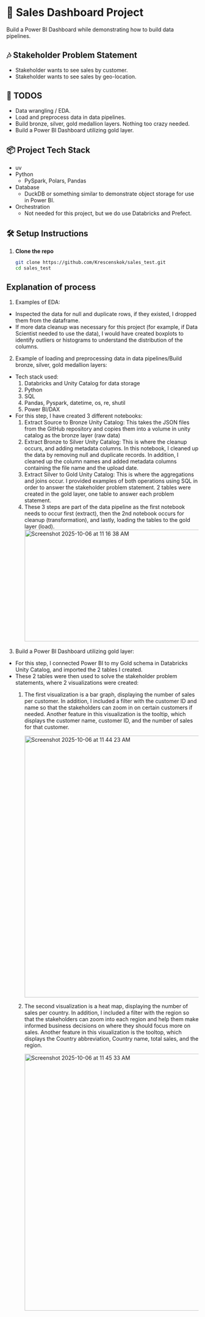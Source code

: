 # 🧾 Sales Dashboard Project

Build a Power BI Dashboard while demonstrating how to build data pipelines.

## 🎶 Stakeholder Problem Statement
- Stakeholder wants to see sales by customer.
- Stakeholder wants to see sales by geo-location.

## 🚀 TODOS

- Data wrangling / EDA.
- Load and preprocess data in data pipelines.
- Build bronze, silver, gold medallion layers. Nothing too crazy needed.
- Build a Power BI Dashboard utilizing gold layer.

## 📦 Project Tech Stack
- uv
- Python
    - PySpark, Polars, Pandas
- Database
    - DuckDB or something similar to demonstrate object storage for use in Power BI.
- Orchestration
    - Not needed for this project, but we do use Databricks and Prefect.


## 🛠️ Setup Instructions

1. **Clone the repo**
   ```bash
   git clone https://github.com/Krescenskok/sales_test.git
   cd sales_test
   ```


## Explanation of process
1. Examples of EDA:
- Inspected the data for null and duplicate rows, if they existed, I dropped them from the dataframe.
- If more data cleanup was necessary for this project (for example, if Data Scientist needed to use the data), I would have created boxplots to identify outliers or histograms to understand the distribution of the columns.

2. Example of loading and preprocessing data in data pipelines/Build bronze, silver, gold medallion layers:
- Tech stack used:
     1. Databricks and Unity Catalog for data storage
     2. Python
     3. SQL
     4. Pandas, Pyspark, datetime, os, re, shutil
     5. Power BI/DAX
- For this step, I have created 3 different notebooks:
     1. Extract Source to Bronze Unity Catalog: This takes the JSON files from the GitHub repository and copies them into a volume in unity catalog as the bronze layer (raw data)
     2. Extract Bronze to Silver Unity Catalog: This is where the cleanup occurs, and adding metadata columns. In this notebook, I cleaned up the data by removing null and duplicate records. In addition, I cleaned up the column names and added metadata columns containing the file name and the upload date.
     3. Extract Silver to Gold Unity Catalog: This is where the aggregations and joins occur. I provided examples of both operations using SQL in order to answer the stakeholder problem statement. 2 tables were created in the gold layer, one table to answer each problem statement.
     4. These 3 steps are part of the data pipeline as the first notebook needs to occur first (extract), then the 2nd notebook occurs for cleanup (transformation), and lastly, loading the tables to the gold layer (load).
         <img width="712" height="292" alt="Screenshot 2025-10-06 at 11 16 38 AM" src="https://github.com/user-attachments/assets/3dfda401-2cf3-4a6c-91af-954e1a468ca5" />
 
3. Build a Power BI Dashboard utilizing gold layer:
- For this step, I connected Power BI to my Gold schema in Databricks Unity Catalog, and imported the 2 tables I created.
- These 2 tables were then used to solve the stakeholder problem statements, where 2 visualizations were created:
    1. The first visualization is a bar graph, displaying the number of sales per customer. In addition, I included a filter with the customer ID and name so that the stakeholders can zoom in on certain customers if needed. Another feature in this visualization is the tooltip, which displays the customer name, customer ID, and the number of sales for that customer.
 
       <img width="1193" height="684" alt="Screenshot 2025-10-06 at 11 44 23 AM" src="https://github.com/user-attachments/assets/2ecc30e7-0d32-40ff-8729-c13df36c50ad" />
       
    2. The second visualization is a heat map, displaying the number of sales per country. In addition, I included a filter with the region so that the stakeholders can zoom into each region and help them make informed business decisions on where they should focus more on sales. Another feature in this visualization is the tooltop, which displays the Country abbreviation, Country name, total sales, and the region.
       
       <img width="1180" height="671" alt="Screenshot 2025-10-06 at 11 45 33 AM" src="https://github.com/user-attachments/assets/8c365872-5cf7-4f82-be50-d740e7671dcf" />

